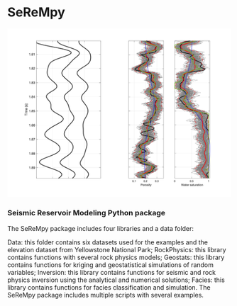 # SeReMpy

![Example of a 1D petrophysical inversion](Figure6a.jpg)

### Seismic Reservoir Modeling Python package ###


The SeReMpy package includes four libraries and a data folder:

Data: this folder contains six datasets used for the examples and the elevation dataset from Yellowstone National Park;
RockPhysics: this library contains functions with several rock physics models;
Geostats: this library contains functions for kriging and geostatistical simulations of random variables;
Inversion: this library contains functions for seismic and rock physics inversion using the analytical and numerical solutions;
Facies: this library contains functions for facies classification and simulation. The SeReMpy package includes multiple scripts with several examples.


